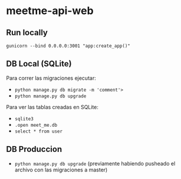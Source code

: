 # meetme-api-web

## Run locally

`gunicorn --bind 0.0.0.0:3001 "app:create_app()"`

## DB Local (SQLite)

Para correr las migraciones ejecutar:

- `python manage.py db migrate -m 'comment'>`
- `python manage.py db upgrade`

Para ver las tablas creadas en SQLite:

- `sqlite3`
- `.open meet_me.db`
- `select * from user`

## DB Produccion 

- `python manage.py db upgrade` (previamente habiendo pusheado el archivo con las migraciones a master)
